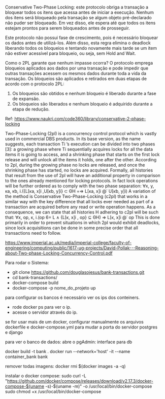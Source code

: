 Conservative Two-Phase Locking: este protocolo obriga a transação a bloquear todos os itens que acessa antes de iniciar a execução. Nenhum dos itens será bloqueado pela transação se algum objeto pré-declarado não puder ser bloqueado. Em vez disso, ele espera até que todos os itens estejam prontos para serem bloqueados antes de prosseguir.

Este protocolo não possui fase de crescimento, pois é necessário bloquear os dados antes de utilizá-los. Além disso, esta regra elimina o deadlock liberando todos os bloqueios e tentando novamente mais tarde se um item não estiver acessível para bloqueio, ou seja, sem Hold and Wait.

Como o 2PL garante que nenhum impasse ocorra?
O protocolo emprega bloqueios aplicados aos dados por uma transação e pode impedir que outras transações acessem os mesmos dados durante toda a vida da transação.
Os bloqueios são aplicados e retirados em duas etapas de acordo com o protocolo 2PL:
1) Os bloqueios são obtidos e nenhum bloqueio é liberado durante a fase de expansão.
2) Os bloqueios são liberados e nenhum bloqueio é adquirido durante a etapa de redução.

Ref: https://www.naukri.com/code360/library/conservative-2-phase-locking

Two-Phase-Locking (2pl) is a concurrency control protocol which is vastly used in commercial DBS products. In its base version, as the name suggests, each transaction Ti
’s execution
can be divided into two phases [3]: a growing phase where Ti sequentially acquires locks for all
the data items it is going to access, and a shrinking phase that starts on the first lock release
and will unlock all the items it holds, one after the other. According to 2pl, during the growing
phase no locks are released, and once the shrinking phase has started, no locks are acquired.
Formally, all histories that result from the use of 2pl will have an additional property in comparison to the ones already mentioned for locking protocols. In fact lock operations will be
further ordered as to comply with the two phase separation:
∀x, y, κa, κb, i.({L[κa, x]i
,U[κb, y]i} ⊂ ΘH =⇒ L[κa, x]i @˙ U[κb, y]i)
A variation of the method is Conservative Two-Phase-Locking (c2pl) that works in a similar
way with the key difference that all locks ever needed as part of a transaction are acquired
before any read or write operation happens. As a consequence, we can state that all histories
H adhering to c2pl will be such that:
∀x, op, κ, i.(op 6= L ∧ {L[κ, x]i
, op} ⊆ ΘH) ⇒ L[κ, x]i @˙ op
This is done primarily in order to prevent situations in which 2pl would exhibit deadlocks,
since lock acquisitions can be done in some precise order that all transactions need to follow.

https://www.imperial.ac.uk/media/imperial-college/faculty-of-engineering/computing/public/1617-ug-projects/David-Pollak---Reasoning-about-Two-phase-Locking-Concurrency-Control.pdf

Para rodar o Sistema:

- git clone https://github.com/douglasojesus/bank-transactions.git
- cd bank-transactions/
- docker-compose build
- docker-compose -p nome_do_projeto up

para configurar os bancos é necessário ver os ips dos conteiners. 

- rode docker ps para ver o ip.
- acesse o servidor através do ip.

se for usar mais de um docker, configurar manualmente os arquivos dockerfile e docker-compose.yml para mudar a porta do servidor postgres e django

para ver o banco de dados:
abre o pgAdmin: interface para db




docker build -t bank .
docker run --network='host' -it --name container_bank bank

remover todas imagens:
docker rmi $(docker images -a -q)

instalar o docker compose:
sudo curl -L "https://github.com/docker/compose/releases/download/v2.17.3/docker-compose-$(uname -s)-$(uname -m)" -o /usr/local/bin/docker-compose
sudo chmod +x /usr/local/bin/docker-compose
